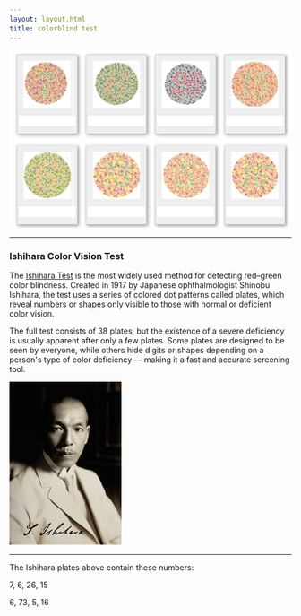 ```yaml
---
layout: layout.html
title: colorblind test
---
```


<img class="full-screen-width" src="/assets/images/colorblindTest.jpg" alt="colorblind test">

<hr>

### Ishihara Color Vision Test

The [Ishihara Test](https://en.wikipedia.org/wiki/Ishihara_test) is the most widely used method for detecting red–green color blindness. Created in 1917 by Japanese ophthalmologist Shinobu Ishihara, the test uses a series of colored dot patterns called plates, which reveal numbers or shapes only visible to those with normal or deficient color vision.

The full test consists of 38 plates, but the existence of a severe deficiency is usually apparent after only a few plates. Some plates are designed to be seen by everyone, while others hide digits or shapes depending on a person's type of color deficiency — making it a fast and accurate screening tool. 

<img class="profile_img" src="/assets/images/ShinobuIshihara.jpg" alt="石原 忍" width=200px>

<hr>

The Ishihara plates above contain these numbers:

7, 6, 26, 15

6, 73, 5, 16